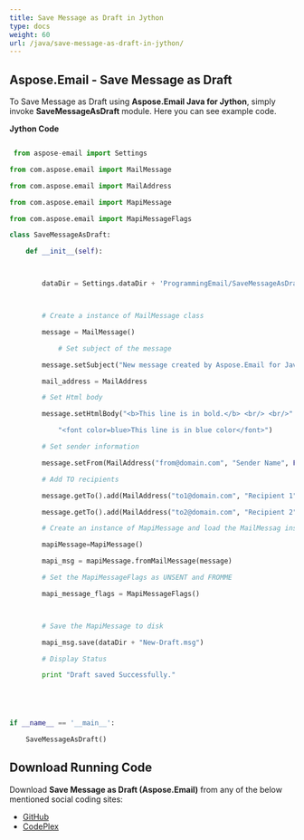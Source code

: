 ```yaml
---
title: Save Message as Draft in Jython
type: docs
weight: 60
url: /java/save-message-as-draft-in-jython/
---
```


## **Aspose.Email - Save Message as Draft**
To Save Message as Draft using **Aspose.Email Java for Jython**, simply invoke **SaveMessageAsDraft** module. Here you can see example code.

**Jython Code**

``` python

 from aspose-email import Settings

from com.aspose.email import MailMessage

from com.aspose.email import MailAddress

from com.aspose.email import MapiMessage

from com.aspose.email import MapiMessageFlags

class SaveMessageAsDraft:

    def __init__(self):



        dataDir = Settings.dataDir + 'ProgrammingEmail/SaveMessageAsDraft/'



        # Create a instance of MailMessage class

        message = MailMessage()

            # Set subject of the message

        message.setSubject("New message created by Aspose.Email for Java")

        mail_address = MailAddress

        # Set Html body

        message.setHtmlBody("<b>This line is in bold.</b> <br/> <br/>" +

            "<font color=blue>This line is in blue color</font>")

        # Set sender information

        message.setFrom(MailAddress("from@domain.com", "Sender Name", False))

        # Add TO recipients

        message.getTo().add(MailAddress("to1@domain.com", "Recipient 1", False))

        message.getTo().add(MailAddress("to2@domain.com", "Recipient 2", False))

        # Create an instance of MapiMessage and load the MailMessag instance into it

        mapiMessage=MapiMessage()

        mapi_msg = mapiMessage.fromMailMessage(message)

        # Set the MapiMessageFlags as UNSENT and FROMME

        mapi_message_flags = MapiMessageFlags()



        # Save the MapiMessage to disk

        mapi_msg.save(dataDir + "New-Draft.msg")

        # Display Status

        print "Draft saved Successfully."





if __name__ == '__main__':        

    SaveMessageAsDraft()

```
## **Download Running Code**
Download **Save Message as Draft (Aspose.Email)** from any of the below mentioned social coding sites:

- [GitHub](https://github.com/aspose-email/Aspose.Email-for-Java/releases/tag/Aspose.Email_Java_for_Jython-v1.0)
- [CodePlex](https://asposeemailjavajython.codeplex.com/releases/view/620655)
